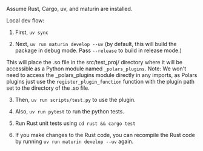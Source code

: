 Assume Rust, Cargo, uv, and maturin are installed.

Local dev flow:

1. First, `uv sync`

2. Next, `uv run maturin develop --uv` (by default, this will build the package in debug mode. Pass `--release` to build in release mode.)

This will place the .so file in the src/test_proj/ directory where it will be accessible as a Python module named `_polars_plugins`. Note: 
We won't need to access the _polars_plugins module directly in any imports, as Polars plugins just use the `register_plugin_function` function with the plugin path set to the directory of the .so file.

3. Then, `uv run scripts/test.py` to use the plugin.

4. Also, `uv run pytest` to run the python tests.

5. Run Rust unit tests using `cd rust && cargo test`

6. If you make changes to the Rust code, you can recompile the Rust code by running `uv run maturin develop --uv` again.